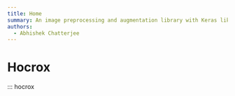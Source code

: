 ```yaml
---
title: Home
summary: An image preprocessing and augmentation library with Keras like interface.
authors:
  - Abhishek Chatterjee
---
```


# Hocrox

::: hocrox
